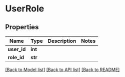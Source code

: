 # UserRole

## Properties
Name | Type | Description | Notes
------------ | ------------- | ------------- | -------------
**user_id** | **int** |  | 
**role_id** | **str** |  | 

[[Back to Model list]](../README.md#documentation-for-models) [[Back to API list]](../README.md#documentation-for-api-endpoints) [[Back to README]](../README.md)


